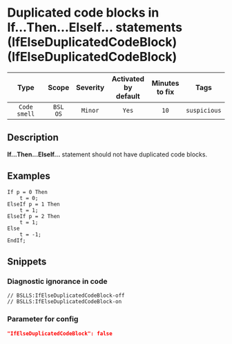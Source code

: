 # Duplicated code blocks in If...Then...ElseIf... statements (IfElseDuplicatedCodeBlock) (IfElseDuplicatedCodeBlock)

 |     Type     |        Scope        | Severity | Activated<br>by default | Minutes<br>to fix |     Tags     |
 |:------------:|:-------------------:|:--------:|:-----------------------------:|:-----------------------:|:------------:|
 | `Code smell` | `BSL`<br>`OS` | `Minor`  |             `Yes`             |          `10`           | `suspicious` | 

<!-- Блоки выше заполняются автоматически, не трогать -->
## Description

**If...Then...ElseIf...** statement should not have duplicated code blocks.

## Examples

```bsl
If p = 0 Then
    t = 0;
ElseIf p = 1 Then
    t = 1;
ElseIf p = 2 Then
    t = 1;
Else
    t = -1;
EndIf;
```

## Snippets

<!-- Блоки ниже заполняются автоматически, не трогать -->
### Diagnostic ignorance in code

```bsl
// BSLLS:IfElseDuplicatedCodeBlock-off
// BSLLS:IfElseDuplicatedCodeBlock-on
```

### Parameter for config

```json
"IfElseDuplicatedCodeBlock": false
```
